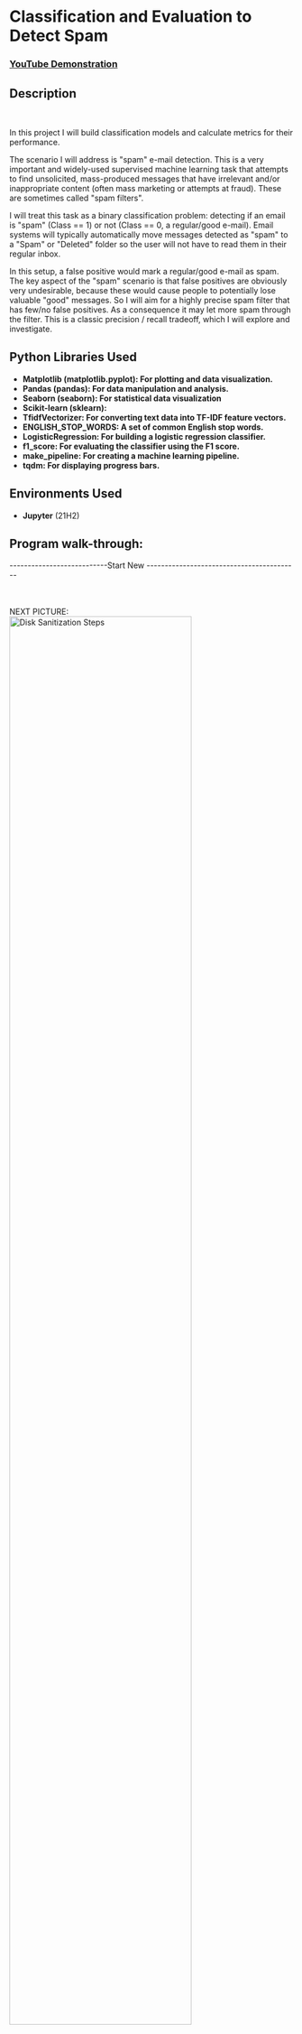 <h1>Classification and Evaluation to Detect Spam</h1>

 ### [YouTube Demonstration](https://youtu.be/7eJexJVCqJo)

<h2>Description</h2>
<br />

In this project I will build classification models and calculate metrics for their performance. 

The scenario I will address is "spam" e-mail detection. This is a very important and widely-used supervised machine learning task that attempts to find unsolicited, mass-produced messages that have irrelevant and/or inappropriate content (often mass marketing or attempts at fraud). These are sometimes called "spam filters".

I will treat this task as a binary classification problem: detecting if an email is "spam" (Class == 1) or not (Class == 0, a regular/good e-mail). Email systems will typically automatically move messages detected as "spam" to a "Spam" or "Deleted" folder so the user will not have to read them in their regular inbox.

In this setup, a false positive would mark a regular/good e-mail as spam. The key aspect of the "spam" scenario is that false positives are obviously very undesirable, because these would cause people to potentially lose valuable "good" messages. So I will aim for a highly precise spam filter that has few/no false positives. As a consequence it may let more spam through the filter. This is a classic precision / recall tradeoff, which I will explore and  investigate.



<h2>Python Libraries Used</h2>

- <b>Matplotlib (matplotlib.pyplot): For plotting and data visualization.</b> 
- <b>Pandas (pandas): For data manipulation and analysis.</b>
- <b>Seaborn (seaborn): For statistical data visualization</b>
- <b>Scikit-learn (sklearn):</b>
- <b>TfidfVectorizer: For converting text data into TF-IDF feature vectors.</b>
- <b>ENGLISH_STOP_WORDS: A set of common English stop words.</b>
- <b>LogisticRegression: For building a logistic regression classifier.</b>
- <b>f1_score: For evaluating the classifier using the F1 score.</b>
- <b>make_pipeline: For creating a machine learning pipeline.</b>
- <b>tqdm: For displaying progress bars.</b>



<h2>Environments Used </h2>

- <b>Jupyter</b> (21H2)



<h2>Program walk-through:</h2>

<p align="left">








---------------------------Start New ------------------------------------------



<br />
<br />
NEXT PICTURE:  <br/>
<img src="https://i.imgur.com/AeZkvFQ.png" height="80%" width="80%" alt="Disk Sanitization Steps"/>



<br />
<br />
NEXT PICTURE:  <br/>
<img src="https://i.imgur.com/AeZkvFQ.png" height="80%" width="80%" alt="Disk Sanitization Steps"/>



<br />
<br />
NEXT PICTURE:  <br/>
<img src="https://i.imgur.com/AeZkvFQ.png" height="80%" width="80%" alt="Disk Sanitization Steps"/>



<br />
<br />
NEXT PICTURE:  <br/>
<img src="https://i.imgur.com/AeZkvFQ.png" height="80%" width="80%" alt="Disk Sanitization Steps"/>




<br />
<br />
NEXT PICTURE:  <br/>
<img src="https://i.imgur.com/AeZkvFQ.png" height="80%" width="80%" alt="Disk Sanitization Steps"/>


<br />
<br />
NEXT PICTURE:  <br/>
<img src="https://i.imgur.com/AeZkvFQ.png" height="80%" width="80%" alt="Disk Sanitization Steps"/>


<br />
<br />
NEXT PICTURE:  <br/>
<img src="https://i.imgur.com/AeZkvFQ.png" height="80%" width="80%" alt="Disk Sanitization Steps"/>


<br />
<br />
NEXT PICTURE:  <br/>
<img src="https://i.imgur.com/AeZkvFQ.png" height="80%" width="80%" alt="Disk Sanitization Steps"/>


<br />
<br />
NEXT PICTURE:  <br/>
<img src="https://i.imgur.com/AeZkvFQ.png" height="80%" width="80%" alt="Disk Sanitization Steps"/>



<br />
<br />
NEXT PICTURE:  <br/>
<img src="https://i.imgur.com/AeZkvFQ.png" height="80%" width="80%" alt="Disk Sanitization Steps"/>



<br />
<br />
NEXT PICTURE:  <br/>
<img src="https://i.imgur.com/AeZkvFQ.png" height="80%" width="80%" alt="Disk Sanitization Steps"/>



<br />
<br />
NEXT PICTURE:  <br/>
<img src="https://i.imgur.com/AeZkvFQ.png" height="80%" width="80%" alt="Disk Sanitization Steps"/>



<br />
<br />
NEXT PICTURE:  <br/>
<img src="https://i.imgur.com/AeZkvFQ.png" height="80%" width="80%" alt="Disk Sanitization Steps"/>








<br />
<br />
NEXT PICTURE:  <br/>
<img src="https://i.imgur.com/AeZkvFQ.png" height="80%" width="80%" alt="Disk Sanitization Steps"/>
















<br />
<br />
NEXT PICTURE:  <br/>
<img src="https://i.imgur.com/AeZkvFQ.png" height="80%" width="80%" alt="Disk Sanitization Steps"/>





<br />
<br />
NEXT PICTURE:  <br/>
<img src="https://i.imgur.com/AeZkvFQ.png" height="80%" width="80%" alt="Disk Sanitization Steps"/>






<br />
<br />
NEXT PICTURE:  <br/>
<img src="https://i.imgur.com/AeZkvFQ.png" height="80%" width="80%" alt="Disk Sanitization Steps"/>












<br />
<br />
NEXT PICTURE:  <br/>
<img src="https://i.imgur.com/AeZkvFQ.png" height="80%" width="80%" alt="Disk Sanitization Steps"/>














<br />
<br />
NEXT PICTURE:  <br/>
<img src="https://i.imgur.com/AeZkvFQ.png" height="80%" width="80%" alt="Disk Sanitization Steps"/>















<br />
<br />
NEXT PICTURE:  <br/>
<img src="https://i.imgur.com/AeZkvFQ.png" height="80%" width="80%" alt="Disk Sanitization Steps"/>













<br />
<br />
NEXT PICTURE:  <br/>
<img src="https://i.imgur.com/AeZkvFQ.png" height="80%" width="80%" alt="Disk Sanitization Steps"/>
















<br />
<br />
NEXT PICTURE:  <br/>
<img src="https://i.imgur.com/AeZkvFQ.png" height="80%" width="80%" alt="Disk Sanitization Steps"/>






<br />
<br />
NEXT PICTURE:  <br/>
<img src="https://i.imgur.com/AeZkvFQ.png" height="80%" width="80%" alt="Disk Sanitization Steps"/>






<br />
<br />
NEXT PICTURE:  <br/>
<img src="https://i.imgur.com/AeZkvFQ.png" height="80%" width="80%" alt="Disk Sanitization Steps"/>












<br />
<br />
NEXT PICTURE:  <br/>
<img src="https://i.imgur.com/AeZkvFQ.png" height="80%" width="80%" alt="Disk Sanitization Steps"/>














<br />
<br />
NEXT PICTURE:  <br/>
<img src="https://i.imgur.com/AeZkvFQ.png" height="80%" width="80%" alt="Disk Sanitization Steps"/>















<br />
<br />
NEXT PICTURE:  <br/>
<img src="https://i.imgur.com/AeZkvFQ.png" height="80%" width="80%" alt="Disk Sanitization Steps"/>













<br />
<br />
NEXT PICTURE:  <br/>
<img src="https://i.imgur.com/AeZkvFQ.png" height="80%" width="80%" alt="Disk Sanitization Steps"/>











-------------------------------------End New--------------------------------------------



</p>

<!--
 ```diff
- text in red
+ text in green
! text in orange
# text in gray
@@ text in purple (and bold)@@
```
--!>
